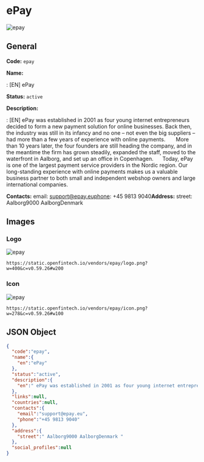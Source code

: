 
# ePay 
![epay](https://static.openfintech.io/vendors/epay/logo.png?w=400&c=v0.59.26#w200)  

## General 
 
**Code:** `epay` 
 
**Name:** 
 
:	[EN] ePay 
 
**Status:** `active` 
 
**Description:** 
 
: [EN]  ePay was established in 2001 as four young internet entrepreneurs decided to form a new payment solution for online businesses. Back then, the industry was still in its infancy and no one – not even the big suppliers – had more than a few years of experience with online payments.       More than 10 years later, the four founders are still heading the company, and in the meantime the firm has grown steadily, expanded the staff, moved to the waterfront in Aalborg, and set up an office in Copenhagen.      Today, ePay is one of the largest payment service providers in the Nordic region. Our long-standing experience with online payments makes us a valuable business partner to both small and independent webshop owners and large international companies.  
 
**Contacts:** 
email: support@epay.euphone: +45 9813 9040**Address:** 
street:  Aalborg9000 AalborgDenmark  

## Images 

### Logo 
 
![epay](https://static.openfintech.io/vendors/epay/logo.png?w=400&c=v0.59.26#w200)  

```
https://static.openfintech.io/vendors/epay/logo.png?w=400&c=v0.59.26#w200
```  

### Icon 
 
![epay](https://static.openfintech.io/vendors/epay/icon.png?w=278&c=v0.59.26#w100)  

```
https://static.openfintech.io/vendors/epay/icon.png?w=278&c=v0.59.26#w100
```  

## JSON Object 

```json
{
  "code":"epay",
  "name":{
    "en":"ePay"
  },
  "status":"active",
  "description":{
    "en":" ePay was established in 2001 as four young internet entrepreneurs decided to form a new payment solution for online businesses. Back then, the industry was still in its infancy and no one \u2013 not even the big suppliers \u2013 had more than a few years of experience with online payments. \u00a0\u00a0\u00a0 \u00a0 More than 10 years later, the four founders are still heading the company, and in the meantime the firm has grown steadily, expanded the staff, moved to the waterfront in Aalborg, and set up an office in Copenhagen. \u00a0\u00a0 \u00a0 Today, ePay is one of the largest payment service providers in the Nordic region. Our long-standing experience with online payments makes us a valuable business partner to both small and independent webshop owners and large international companies. "
  },
  "links":null,
  "countries":null,
  "contacts":{
    "email":"support@epay.eu",
    "phone":"+45 9813 9040"
  },
  "address":{
    "street":" Aalborg9000 AalborgDenmark "
  },
  "social_profiles":null
}
```  
